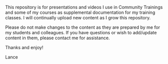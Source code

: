 This repository is for presentations and videos I use in Community Trainings and some of my courses as supplemental documentation for my training classes.
I will continually upload new content as I grow this repository.


Please do not make changes to the content as they are prepared by me for my students and colleagues. If you have questions or wish to add/update content in them, please contact me for assistance.



Thanks and enjoy!

Lance
